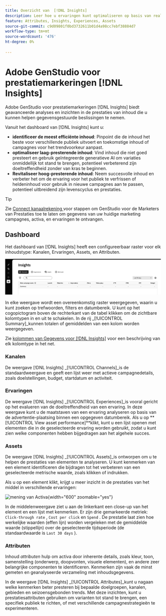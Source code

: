 ```yaml
---
title: Overzicht van  [!DNL Insights]
description: Leer hoe u ervaringen kunt optimaliseren op basis van real-time waarden voor inhoudsprestaties.
feature: Attributes, Insights, Experiences, Assets
source-git-commit: c9d09801f0bd3732611b01d4a98cc7ebf38884d7
workflow-type: tm+mt
source-wordcount: '476'
ht-degree: 0%

---
```



# Adobe GenStudio voor prestatiemarkeringen [!DNL Insights]

Adobe GenStudio voor prestatiemarkeringen [!DNL Insights] biedt geavanceerde analyses en inzichten in de prestaties van inhoud die u kunnen helpen gegevensgestuurde beslissingen te nemen.

Vanuit het dashboard van [!DNL Insights] kunt u:

- **identificeer de meest efficiënte inhoud**: Pinpoint die de inhoud het beste voor verschillende publiek uitvoert en toekomstige inhoud of campagnes voor het trendvoorkeur aanpast.
- **optimaliseer laag-presterende inhoud**: Vind inhoud die niet goed presteert en gebruik geïntegreerde generatieve AI om variaties onmiddellijk tot stand te brengen, potentieel verbeterend zijn doeltreffendheid zonder van kras te beginnen.
- **Revitaliseer hoog-presterende inhoud**: Neem succesvolle inhoud en verbeter het om de ervaring voor het publiek te verfrissen of heldeninhoud voor gebruik in nieuwe campagnes aan te passen, potentieel uitbreidend zijn levenscyclus en prestaties.

>[!TIP]
>
>Zie [ Connect kanaalrekening ](connect-channel.md) voor stappen om GenStudio voor de Marketers van Prestaties toe te laten om gegevens van uw huidige marketing campagnes, activa, en ervaringen te ontvangen.

## Dashboard

Het dashboard van [!DNL Insights] heeft een configureerbaar raster voor elk inhoudstype: Kanalen, Ervaringen, Assets, en Attributen.

![[!DNL Insights] dashboard ](/help/assets/insights-dashboard.png)

In elke weergave wordt een overeenkomstig raster weergegeven, waarin u kunt zoeken op trefwoorden, filters en datumbereik. U kunt op het cogopictogram boven de rechterkant van de tabel klikken om de zichtbare kolomtypen in en uit te schakelen. In de rij _[!UICONTROL Summary]_kunnen totalen of gemiddelden van een kolom worden weergegeven.

Zie [ kolommen van Gegevens voor  [!DNL Insights]](data-columns.md) voor een beschrijving van elk kolomtype in het net.

### Kanalen

De weergave [!DNL Insights] _[!UICONTROL Channels]_is de standaardweergave en geeft een lijst weer met actieve campagnedetails, zoals doelstellingen, budget, startdatum en activiteit.

### Ervaringen

De weergave [!DNL Insights] _[!UICONTROL Experiences]_is vooral gericht op het evalueren van de doeltreffendheid van een ervaring. In deze weergave kunt u de maatstaven van een ervaring analyseren op basis van de advertentie-plaatsing binnen een opgegeven datumbereik. Als u op **[!UICONTROL View asset performance]**klikt, kunt u een lijst openen met elementen die in de geselecteerde ervaring worden gebruikt, zodat u kunt zien welke componenten hebben bijgedragen aan het algehele succes.

### Assets

De weergave [!DNL Insights] _[!UICONTROL Assets]_is ontworpen om u te helpen de prestaties van elementen te analyseren. U kunt kenmerken van een element identificeren die bijdragen tot het verbeteren van een geselecteerde metrische waarde, zoals klikken of indrukken.

Als u op een element klikt, krijgt u meer inzicht in de prestaties van het middel in verschillende ervaringen:

![ mening van Activa ](/help/assets/insights-asset-view.png){width="600" zoomable="yes"}

In de middelenweergave ziet u aan de linkerkant een close-up van het element en een lijst met kenmerken. Er zijn drie gemarkeerde metriek: `Click-through rate` , `Cost per click` en `Spend` . De prestatie laat zien hoe werkelijke waarden (effen lijn) worden vergeleken met de gemiddelde waarde (stippellijn) over de geselecteerde tijdsperiode (de standaardwaarde is `Last 30 days` ).

### Attributen

Inhoud _attributen_ hulp om activa door inherente details, zoals kleur, toon, samenstelling (onderwerp, doopvonten, visuele elementen), en andere zeer belangrijke componenten te identificeren. Kenmerken zijn vaak de minst gemeten en geanalyseerde verzameling met inhoudsgegevens.

In de weergave [!DNL Insights] _[!UICONTROL Attributes]_kunt u nagaan welke kenmerken beter presteren bij bepaalde doelgroepen, kanalen, gebieden en seizoensgebonden trends. Met deze inzichten, kunt u prestatiesattributen gebruiken om varianten tot stand te brengen, een specifiek publiek te richten, of met verschillende campagnestrategieën te experimenteren.
